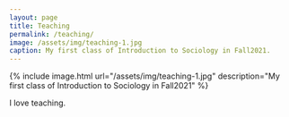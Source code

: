 ```yaml
---
layout: page
title: Teaching
permalink: /teaching/
image: /assets/img/teaching-1.jpg
caption: My first class of Introduction to Sociology in Fall2021. 
---
```

{% include image.html url="/assets/img/teaching-1.jpg" description="My first class of Introduction to Sociology in Fall2021" %}


I love teaching.





